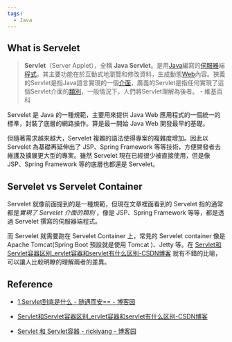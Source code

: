 ```yaml
---
tags:
  - Java
---
```


## What is Servelet

>**Servlet**（Server Applet），全稱 **Java Servlet**。是用[Java](https://zh.wikipedia.org/wiki/Java "Java")編寫的[伺服器](https://zh.wikipedia.org/wiki/%E6%9C%8D%E5%8A%A1%E5%99%A8 "伺服器")端[程式](https://zh.wikipedia.org/wiki/%E7%A8%8B%E5%BA%8F "程式")。其主要功能在於互動式地瀏覽和修改資料，生成動態[Web](https://zh.wikipedia.org/wiki/Web "Web")內容。狹義的Servlet是指Java語言實現的一個[介面](https://zh.wikipedia.org/wiki/%E4%BB%8B%E9%9D%A2_(%E8%B3%87%E8%A8%8A%E7%A7%91%E6%8A%80) "介面 (資訊科技)")，廣義的Servlet是指任何實現了這個Servlet介面的[類別](https://zh.wikipedia.org/wiki/%E7%B1%BB_(%E8%AE%A1%E7%AE%97%E6%9C%BA%E7%A7%91%E5%AD%A6) "類別 (電腦科學)")，一般情況下，人們將Servlet理解為後者。 - 維基百科

Servelet 是 Java 的一種規範，主要用來提供 Java Web 應用程式的一個統一的標準，封裝了底層的網路操作。算是最一開始 Java Web 開發最早的基礎。

但隨著需求越來越大，Servelet 複雜的語法使得專案的複雜度增加。因此以 Servelet 為基礎再延伸出了 JSP、Spring Framework 等等技術，方便開發者去維護及擴展更大型的專案。雖然 Servelet 現在已經很少被直接使用，但是像 JSP、Spring Framework 等的底層也都還是 Servelet。

## Servelet vs Servelet Container

Servelet 就像前面提到的是一種規範，但現在文章裡面看到的 Servelet 指的通常都是*實現了 Servelet 介面的類別* ，像是 JSP、Spring Framework 等等，都是透過 Servelet 撰寫的伺服器端程式。

而 Servelet 就需要跑在 Servelet Container 上，常見的 Servelet container 像是 Apache Tomcat(Spring Boot 預設就是使用 Tomcat )、Jetty 等。在 [Servlet和Servlet容器区别_ervlet容器和servlet有什么区别-CSDN博客](https://blog.csdn.net/weixin_56587974/article/details/133711491) 就有不錯的比喻，可以讓人比較明瞭的理解兩者的差異。

## Reference

- [1.Servlet到底是什么 - 随遇而安== - 博客园](https://www.cnblogs.com/55zjc/p/16536646.html)

- [Servlet和Servlet容器区别_ervlet容器和servlet有什么区别-CSDN博客](https://blog.csdn.net/weixin_56587974/article/details/133711491)

- [Servlet 和 Servlet容器 - rickiyang - 博客园](https://www.cnblogs.com/rickiyang/p/12764615.html)